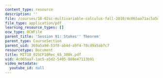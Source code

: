 ```yaml
---
content_type: resource
description: ''
file: /courses/18-02sc-multivariable-calculus-fall-2010/4c065aa71ac5a5d25405888e47113b91_MIT18_02SCF10Rec_65_300k.pdf
file_type: application/pdf
learning_resource_types: []
ocw_type: OCWFile
parent_title: 'Session 91: Stokes'' Theorem'
parent_type: CourseSection
parent_uid: 369a5a9d-53f8-ab4d-a9f4-78cd9a5ab7c7
resourcetype: Document
title: MIT18_02SCF10Rec_65_300k.pdf
uid: 4c065aa7-1ac5-a5d2-5405-888e47113b91
video_metadata:
  youtube_id: null
---
```

